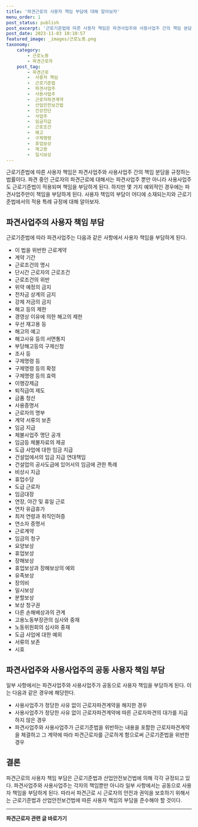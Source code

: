 ```yaml
---
title: '파견근로의 사용자 책임 부담에 대해 알아보자'
menu_order: 1
post_status: publish
post_excerpt: '근로기준법에 따른 사용자 책임은 파견사업주와 사용사업주 간의 책임 분담을 규정하는 법률이다. 파견 중인 근로자의 파견근로에 대해서는 파견사업주 뿐만 아니라 사용사업주도 근로기준법이 적용되며 책임을 부담하게 된다. 하지만 몇 가지 예외적인 경우에는 파견사업주만이 책임을 부담하게 된다. 사용자 책임의 부담이 어디에 소재되는지와 근로기준법에서의 적용 특례 규정에 대해 알아보자.'
post_date: 2023-11-03 10:10:57
featured_image: _images/근로노동.png
taxonomy:
    category:
        - 근로노동
        - 파견근로자
    post_tag:
        - 파견근로
        -  사용자 책임
        -  근로기준법
        -  파견사업주
        -  사용사업주
        -  근로자파견계약
        -  산업안전보건법
        -  건강진단
        -  사업주
        -  임금지급
        -  근로조건
        -  해고
        -  구제명령
        -  휴업보상
        -  재고용
        -  일시보상
---
```



근로기준법에 따른 사용자 책임은 파견사업주와 사용사업주 간의 책임 분담을 규정하는 법률이다. 파견 중인 근로자의 파견근로에 대해서는 파견사업주 뿐만 아니라 사용사업주도 근로기준법이 적용되며 책임을 부담하게 된다. 하지만 몇 가지 예외적인 경우에는 파견사업주만이 책임을 부담하게 된다. 사용자 책임의 부담이 어디에 소재되는지와 근로기준법에서의 적용 특례 규정에 대해 알아보자.

## 파견사업주의 사용자 책임 부담

근로기준법에 따라 파견사업주는 다음과 같은 사항에서 사용자 책임을 부담하게 된다.

- 이 법을 위반한 근로계약
- 계약 기간
- 근로조건의 명시
- 단시간 근로자의 근로조건
- 근로조건의 위반
- 위약 예정의 금지
- 전차금 상계의 금지
- 강제 저금의 금지
- 해고 등의 제한
- 경영상 이유에 의한 해고의 제한
- 우선 재고용 등
- 해고의 예고
- 해고사유 등의 서면통지
- 부당해고등의 구제신청
- 조사 등
- 구제명령 등
- 구제명령 등의 확정
- 구제명령 등의 효력
- 이행강제금
- 퇴직급여 제도
- 금품 청산
- 사용증명서
- 근로자의 명부
- 계약 서류의 보존
- 임금 지급
- 체불사업주 명단 공개
- 임금등 체불자료의 제공
- 도급 사업에 대한 임금 지급
- 건설업에서의 임금 지급 연대책임
- 건설업의 공사도급에 있어서의 임금에 관한 특례
- 비상시 지급
- 휴업수당
- 도급 근로자
- 임금대장
- 연장, 야간 및 휴일 근로
- 연차 유급휴가
- 최저 연령과 취직인허증
- 연소자 증명서
- 근로계약
- 임금의 청구
- 요양보상
- 휴업보상
- 장해보상
- 휴업보상과 장해보상의 예외
- 유족보상
- 장의비
- 일시보상
- 분할보상
- 보상 청구권
- 다른 손해배상과의 관계
- 고용노동부장관의 심사와 중재
- 노동위원회의 심사와 중재
- 도급 사업에 대한 예외
- 서류의 보존
- 시효

## 파견사업주와 사용사업주의 공동 사용자 책임 부담

일부 사항에서는 파견사업주와 사용사업주가 공동으로 사용자 책임을 부담하게 된다. 이는 다음과 같은 경우에 해당한다.

- 사용사업주가 정당한 사유 없이 근로자파견계약을 해지한 경우
- 사용사업주가 정당한 사유 없이 근로자파견계약에 따른 근로자파견의 대가를 지급하지 않은 경우
- 파견사업주와 사용사업주가 근로기준법을 위반하는 내용을 포함한 근로자파견계약을 체결하고 그 계약에 따라 파견근로자를 근로하게 함으로써 근로기준법을 위반한 경우

## 결론


파견근로의 사용자 책임 부담은 근로기준법과 산업안전보건법에 의해 각각 규정되고 있다. 파견사업주와 사용사업주는 각자의 책임뿐만 아니라 일부 사항에서는 공동으로 사용자 책임을 부담하게 된다. 따라서 파견근로 시 근로자의 안전과 권익을 보호하기 위해서는 근로기준법과 산업안전보건법에 따른 사용자 책임의 부담을 준수해야 할 것이다.
<!-- wp:separator -->
<hr class="wp-block-separator has-alpha-channel-opacity"/>
<!-- /wp:separator -->

<!-- wp:group {"backgroundColor":"base","layout":{"type":"constrained"}} -->
<div class="wp-block-group has-base-background-color has-background"><!-- wp:paragraph {"align":"center","fontSize":"medium"} -->
<p class="has-text-align-center has-large-font-size"><strong>파견근로자 관련 글 바로가기</strong></p>
<!-- /wp:paragraph -->


<!-- wp:latest-posts
{"categories":[{"id":12664,"count":19,"description":"","link":"https://uknowlaw.com/category/%ed%8c%8c%ea%b2%ac%ea%b7%bc%eb%a1%9c%ec%9e%90/","name":"파견근로자","slug":"파견근로자","taxonomy":"category","parent":0,"meta":[],"_links":{"self":[{"href":"https://uknowlaw.com/wp-json/wp/v2/categories/12664"}],"collection":[{"href":"https://uknowlaw.com/wp-json/wp/v2/categories"}],"about":[{"href":"https://uknowlaw.com/wp-json/wp/v2/taxonomies/category"}],"wp:post_type":[{"href":"https://uknowlaw.com/wp-json/wp/v2/posts?categories=12664"}],"curies":[{"name":"wp","href":"https://api.w.org/{rel}","templated":true}]}}]} /--></div>
<!-- /wp:group -->